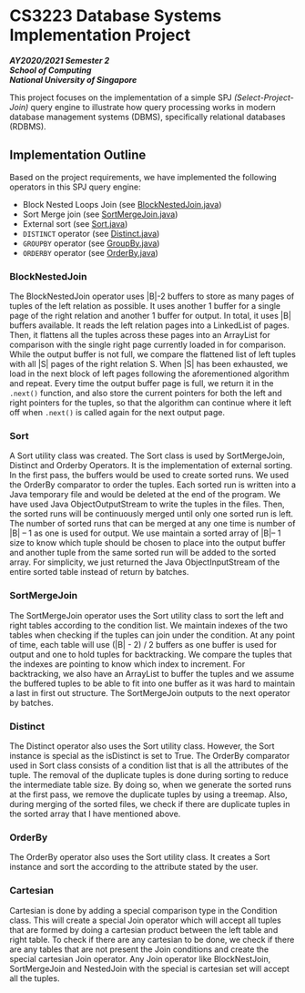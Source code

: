 # CS3223 Database Systems Implementation Project

**_AY2020/2021 Semester 2<br>
School of Computing<br>
National University of Singapore_**

This project focuses on the implementation of a simple SPJ _(Select-Project-Join)_ query engine to illustrate how query processing works in modern database management systems (DBMS), specifically relational databases (RDBMS).


## Implementation Outline

Based on the project requirements, we have implemented the following operators in this SPJ query engine:
- Block Nested Loops Join (see [BlockNestedJoin.java](src/qp/operators/BlockNestedJoin.java))
- Sort Merge join (see [SortMergeJoin.java](src/qp/operators/SortMergeJoin.java))
- External sort (see [Sort.java](src/qp/operators/Sort.java))
- `DISTINCT` operator (see [Distinct.java](src/qp/operators/Distinct.java))
- `GROUPBY` operator (see [GroupBy.java](src/qp/operators/GroupBy.java))
- `ORDERBY` operator (see [OrderBy.java](src/qp/operators/OrderBy.java))
### BlockNestedJoin
The BlockNestedJoin operator uses |B|-2 buffers to store as many pages of tuples of the left relation as possible. It uses another 1 buffer for a single page of the right relation and another 1 buffer for output. In total, it uses |B| buffers available. It reads the left relation pages into a LinkedList of pages. Then, it flattens all the tuples across these pages into an ArrayList for comparison with the single right page currently loaded in for comparison. While the output buffer is not full, we compare the flattened list of left tuples with all |S| pages of the right relation S. When |S| has been exhausted, we load in the next block of left pages following the aforementioned algorithm and repeat. Every time the output buffer page is full, we return it in the `.next()` function, and also store the current pointers for both the left and right pointers for the tuples, so that the algorithm can continue where it left off when `.next()` is called again for the next output page.
### Sort
A Sort utility class was created. The Sort class is used by SortMergeJoin, Distinct and Orderby Operators. It is the implementation of external sorting. In the first pass, the buffers would be used to create sorted runs. We used the OrderBy comparator to order the tuples. Each sorted run is written into a Java temporary file and would be deleted at the end of the program. We have used Java ObjectOutputStream to write the tuples in the files. Then, the sorted runs will be continuously merged until only one sorted run is left. The number of sorted runs that can be merged at any one time is number of |B| – 1 as one is used for output. We use maintain a sorted array of |B|– 1 size to know which tuple should be chosen to place into the output buffer and another tuple from the same sorted run will be added to the sorted array. For simplicity, we just returned the Java ObjectInputStream of the entire sorted table instead of return by batches. 

### SortMergeJoin
The SortMergeJoin operator uses the Sort utility class to sort the left and right tables according to the condition list. We maintain indexes of the two tables when checking if the tuples can join under the condition. At any point of time, each table will use (|B| - 2) / 2 buffers as one buffer is used for output and one to hold tuples for backtracking. We compare the tuples that the indexes are pointing to know which index to increment. For backtracking, we also have an ArrayList to buffer the tuples and we assume the buffered tuples to be able to fit into one buffer as it was hard to maintain a last in first out structure. The SortMergeJoin outputs to the next operator by batches.

### Distinct
The Distinct operator also uses the Sort utility class. However, the Sort instance is special as the isDistinct is set to True. The OrderBy comparator used in Sort class consists of a condition list that is all the attributes of the tuple. The removal of the duplicate tuples is done during sorting to reduce the intermediate table size. By doing so, when we generate the sorted runs at the first pass, we remove the duplicate tuples by using a treemap. Also, during merging of the sorted files, we check if there are duplicate tuples in the sorted array that I have mentioned above.

### OrderBy
The OrderBy operator also uses the Sort utility class. It creates a Sort instance and sort the according to the attribute stated by the user.

### Cartesian
Cartesian is done by adding a special comparison type in the Condition class. This will create a special Join operator which will accept all tuples that are formed by doing a cartesian product between the left table and right table. To check if there are any cartesian to be done, we check if there are any tables that are not present the Join conditions and create the special cartesian Join operator. Any Join operator like BlockNestJoin, SortMergeJoin and NestedJoin with the special is cartesian set will accept all the tuples.
